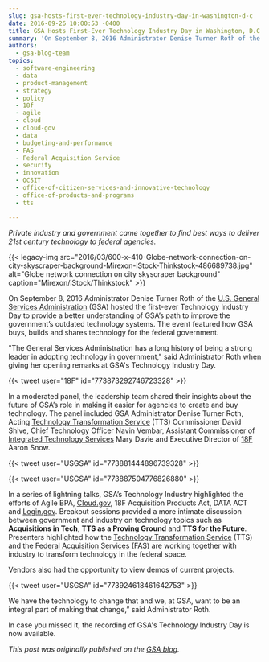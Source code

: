 ```yaml
---
slug: gsa-hosts-first-ever-technology-industry-day-in-washington-d-c
date: 2016-09-26 10:00:53 -0400
title: GSA Hosts First-Ever Technology Industry Day in Washington, D.C.
summary: 'On September 8, 2016 Administrator Denise Turner Roth of the U.S. General Services Administration (GSA) hosted the first-ever Technology Industry Day to provide a better understanding of GSA’s path to improve the government’s outdated technology systems. Private industry and government came together to find best ways to deliver 21st century technology to federal agencies.'
authors:
  - gsa-blog-team
topics:
  - software-engineering
  - data
  - product-management
  - strategy
  - policy
  - 18f
  - agile
  - cloud
  - cloud-gov
  - data
  - budgeting-and-performance
  - FAS
  - Federal Acquisition Service
  - security
  - innovation
  - OCSIT
  - office-of-citizen-services-and-innovative-technology
  - office-of-products-and-programs
  - tts

---
```


_Private industry and government came together to find best ways to deliver 21st century technology to federal agencies._ 

{{< legacy-img src="2016/03/600-x-410-Globe-network-connection-on-city-skyscraper-background-Mirexon-iStock-Thinkstock-486689738.jpg" alt="Globe network connection on city skyscraper background" caption="Mirexon/iStock/Thinkstock" >}}

On September 8, 2016 Administrator Denise Turner Roth of the [U.S. General Services Administration](http://www.gsa.gov/) (GSA) hosted the first-ever Technology Industry Day to provide a better understanding of GSA’s path to improve the government’s outdated technology systems. The event featured how GSA buys, builds and shares technology for the federal government.

"The General Services Administration has a long history of being a strong leader in adopting technology in government," said Administrator Roth when giving her opening remarks at GSA's Technology Industry Day.

{{< tweet user="18F" id="773873292746723328" >}}

In a moderated panel, the leadership team shared their insights about the future of GSA’s role in making it easier for agencies to create and buy technology. The panel included GSA Administrator Denise Turner Roth, Acting [Technology Transformation Service](http://www.gsa.gov/portal/category/25729) (TTS) Commissioner David Shive, Chief Technology Officer Navin Vembar, Assistant Commissioner of [Integrated Technology Services](http://www.gsa.gov/portal/content/105150) Mary Davie and Executive Director of [18F](http://www.gsa.gov/portal/content/124182) Aaron Snow.

{{< tweet user="USGSA" id="773881444896739328" >}}

{{< tweet user="USGSA" id="773887504776826880" >}}

In a series of lightning talks, GSA&#8217;s Technology Industry highlighted the efforts of Agile BPA, <a href="https://cloud.gov/" target="_blank" rel="nofollow">Cloud.gov</a>, 18F Acquisition Products Act, DATA ACT and <a href="https://login.gov/" target="_blank" rel="nofollow">Login.gov</a>. Breakout sessions provided a more intimate discussion between government and industry on technology topics such as **Acquisitions in Tech**, **TTS as a Proving Ground** and **TTS for the Future**. Presenters highlighted how the [Technology Transformation Service](http://www.gsa.gov/portal/category/25729) (TTS) and the [Federal Acquisition Services](http://www.gsa.gov/portal/content/105080) (FAS) are working together with industry to transform technology in the federal space.

Vendors also had the opportunity to view demos of current projects.

{{< tweet user="USGSA" id="773924618461642753" >}}

We have the technology to change that and we, at GSA, want to be an integral part of making that change,” said Administrator Roth.

In case you missed it, the recording of GSA's Technology Industry Day is now available.

_This post was originally published on the [GSA blog](http://www.gsa.gov/blog)._
